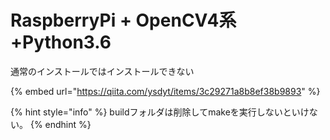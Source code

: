 # RaspberryPi + OpenCV4系+Python3.6

通常のインストールではインストールできない

{% embed url="https://qiita.com/ysdyt/items/3c29271a8b8ef38b9893" %}



{% hint style="info" %}
buildフォルダは削除してmakeを実行しないといけない。
{% endhint %}

